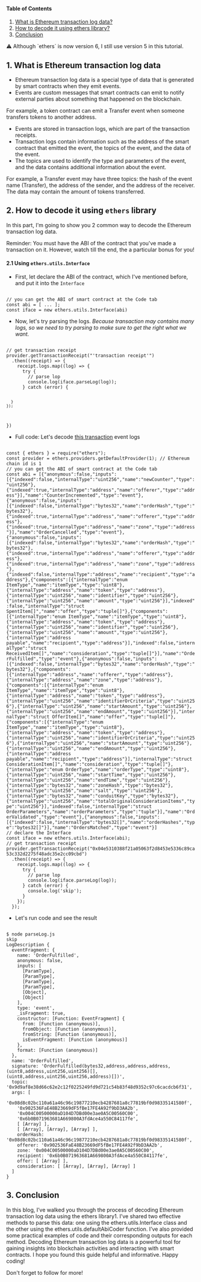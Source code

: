#### Table of Contents

1. <a href="#1-what-is-Ethereum-transaction-log-data">What is Ethereum transaction log data?</a>
2. <a href="#2-how-to-decode-it-using-ethers-library">How to decode it using ethers library?</a>
3. <a href="#3-conclusion">Conclusion</a>

<Alert type="primary">
⚠️  Although `ethers` is now version 6, I still use version 5 in this tutorial.
</Alert>


## 1. What is Ethereum transaction log data
- Ethereum transaction log data is a special type of data that is generated by smart contracts when they emit events.
- Events are custom messages that smart contracts can emit to notify external parties about something that happened on the blockchain. 

<Alert type="info">
For example, a token contract can emit a Transfer event when someone transfers tokens to another address. 
</Alert>

- Events are stored in transaction logs, which are part of the transaction receipts. 
- Transaction logs contain information such as the address of the smart contract that emitted the event, the topics of the event, and the data of the event. 
- The topics are used to identify the type and parameters of the event, and the data contains additional information about the event. 

<Alert type="info">
For example, a Transfer event may have three topics: the hash of the event name (Transfer), the address of the sender, and the address of the receiver. The data may contain the amount of tokens transferred.
</Alert>


## 2. How to decode it using `ethers` library

In this part, I'm going to show you 2 common way to decode the Ethereum transaction log data.

<Alert type="warning">
Reminder: You must have the ABI of the contract that you've made a transaction on it. However, watch till the end, the a particular bonus for you!
</Alert>

#### 2.1 Using `ethers.utils.Interface`

- First, let declare the ABI of the contract, which I've mentioned before, and put it into the `Interface`

<Code language="javascript">
// you can get the ABI of smart contract at the Code tab
const abi = [ ... ];
const iface = new ethers.utils.Interface(abi)
</Code>

- Now, let's try parsing the logs. 
*Because transaction may contains many logs, so we need to try parsing to make sure to get the right what we want.*

<Code language="javascript">
// get transaction receipt
provider.getTransactionReceipt("'transaction receipt'")
  .then((receipt) => {
    receipt.logs.map((log) => {
      try {
        // parse lop
        console.log(iface.parseLog(log));
      } catch (error) {
        
      }
    });
  })
</Code>

- Full code: Let's decode [this transaction](https://etherscan.io/tx/0x04e5310388f21a05063f2d8453e5336c89ca53c332d2275f48adc35e2cc09cbd) event logs

<Code language="javascript">
const { ethers } = require("ethers");
const provider = ethers.providers.getDefaultProvider(1); // Ethereum chain id is 1
// you can get the ABI of smart contract at the Code tab
const abi = [{"anonymous":false,"inputs":[{"indexed":false,"internalType":"uint256","name":"newCounter","type":"uint256"},{"indexed":true,"internalType":"address","name":"offerer","type":"address"}],"name":"CounterIncremented","type":"event"},{"anonymous":false,"inputs":[{"indexed":false,"internalType":"bytes32","name":"orderHash","type":"bytes32"},{"indexed":true,"internalType":"address","name":"offerer","type":"address"},{"indexed":true,"internalType":"address","name":"zone","type":"address"}],"name":"OrderCancelled","type":"event"},{"anonymous":false,"inputs":[{"indexed":false,"internalType":"bytes32","name":"orderHash","type":"bytes32"},{"indexed":true,"internalType":"address","name":"offerer","type":"address"},{"indexed":true,"internalType":"address","name":"zone","type":"address"},{"indexed":false,"internalType":"address","name":"recipient","type":"address"},{"components":[{"internalType":"enum ItemType","name":"itemType","type":"uint8"},{"internalType":"address","name":"token","type":"address"},{"internalType":"uint256","name":"identifier","type":"uint256"},{"internalType":"uint256","name":"amount","type":"uint256"}],"indexed":false,"internalType":"struct SpentItem[]","name":"offer","type":"tuple[]"},{"components":[{"internalType":"enum ItemType","name":"itemType","type":"uint8"},{"internalType":"address","name":"token","type":"address"},{"internalType":"uint256","name":"identifier","type":"uint256"},{"internalType":"uint256","name":"amount","type":"uint256"},{"internalType":"address payable","name":"recipient","type":"address"}],"indexed":false,"internalType":"struct ReceivedItem[]","name":"consideration","type":"tuple[]"}],"name":"OrderFulfilled","type":"event"},{"anonymous":false,"inputs":[{"indexed":false,"internalType":"bytes32","name":"orderHash","type":"bytes32"},{"components":[{"internalType":"address","name":"offerer","type":"address"},{"internalType":"address","name":"zone","type":"address"},{"components":[{"internalType":"enum ItemType","name":"itemType","type":"uint8"},{"internalType":"address","name":"token","type":"address"},{"internalType":"uint256","name":"identifierOrCriteria","type":"uint256"},{"internalType":"uint256","name":"startAmount","type":"uint256"},{"internalType":"uint256","name":"endAmount","type":"uint256"}],"internalType":"struct OfferItem[]","name":"offer","type":"tuple[]"},{"components":[{"internalType":"enum ItemType","name":"itemType","type":"uint8"},{"internalType":"address","name":"token","type":"address"},{"internalType":"uint256","name":"identifierOrCriteria","type":"uint256"},{"internalType":"uint256","name":"startAmount","type":"uint256"},{"internalType":"uint256","name":"endAmount","type":"uint256"},{"internalType":"address payable","name":"recipient","type":"address"}],"internalType":"struct ConsiderationItem[]","name":"consideration","type":"tuple[]"},{"internalType":"enum OrderType","name":"orderType","type":"uint8"},{"internalType":"uint256","name":"startTime","type":"uint256"},{"internalType":"uint256","name":"endTime","type":"uint256"},{"internalType":"bytes32","name":"zoneHash","type":"bytes32"},{"internalType":"uint256","name":"salt","type":"uint256"},{"internalType":"bytes32","name":"conduitKey","type":"bytes32"},{"internalType":"uint256","name":"totalOriginalConsiderationItems","type":"uint256"}],"indexed":false,"internalType":"struct OrderParameters","name":"orderParameters","type":"tuple"}],"name":"OrderValidated","type":"event"},{"anonymous":false,"inputs":[{"indexed":false,"internalType":"bytes32[]","name":"orderHashes","type":"bytes32[]"}],"name":"OrdersMatched","type":"event"}]
// declare the Interface
const iface = new ethers.utils.Interface(abi);
// get transaction receipt
provider.getTransactionReceipt("0x04e5310388f21a05063f2d8453e5336c89ca53c332d2275f48adc35e2cc09cbd")
  .then((receipt) => {
    receipt.logs.map((log) => {
      try {
        // parse lop
        console.log(iface.parseLog(log));
      } catch (error) {
        console.log('skip');
      }
    });
  });
</Code>

- Let's run code and see the result

<Code language="shell">
$ node parseLog.js
skip
LogDescription {
  eventFragment: {
    name: 'OrderFulfilled',
    anonymous: false,
    inputs: [
      [ParamType],
      [ParamType],
      [ParamType],
      [ParamType],
      [Object],
      [Object]
    ],
    type: 'event',
    _isFragment: true,
    constructor: [Function: EventFragment] {
      from: [Function (anonymous)],
      fromObject: [Function (anonymous)],
      fromString: [Function (anonymous)],
      isEventFragment: [Function (anonymous)]
    },
    format: [Function (anonymous)]
  },
  name: 'OrderFulfilled',
  signature: 'OrderFulfilled(bytes32,address,address,address,(uint8,address,uint256,uint256)[],(uint8,address,uint256,uint256,address)[])',
  topic: '0x9d9af8e38d66c62e2c12f0225249fd9d721c54b83f48d9352c97c6cacdcb6f31',
  args: [
    '0x08d8c02bc110a61a46c96c19877210ecb4287681a8c77819bf0d98335141580f',
    '0x902536FaE48B23669dF5fBe17FE4A92f9bD3AA2b',
    '0x004C00500000aD104D7DBd00e3ae0A5C00560C00',
    '0x6b0B071963681A669800A3fdAce4a550C84117fe',
    [ [Array] ],
    [ [Array], [Array], [Array] ],
    orderHash: '0x08d8c02bc110a61a46c96c19877210ecb4287681a8c77819bf0d98335141580f',
    offerer: '0x902536FaE48B23669dF5fBe17FE4A92f9bD3AA2b',
    zone: '0x004C00500000aD104D7DBd00e3ae0A5C00560C00',
    recipient: '0x6b0B071963681A669800A3fdAce4a550C84117fe',
    offer: [ [Array] ],
    consideration: [ [Array], [Array], [Array] ]
  ]
}
</Code>


## 3. Conclusion

In this blog, I’ve walked you through the process of decoding Ethereum transaction log data using the ethers library1. I’ve shared two effective methods to parse this data: one using the ethers.utils.Interface class and the other using the ethers.utils.defaultAbiCoder function. I’ve also provided some practical examples of code and their corresponding outputs for each method. Decoding Ethereum transaction log data is a powerful tool for gaining insights into blockchain activities and interacting with smart contracts. I hope you found this guide helpful and informative. Happy coding!

Don't forget to follow for more!